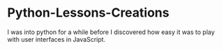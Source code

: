 # Python-Lessons-Creations
I was into python for a while before I discovered how easy it was to play with user interfaces in JavaScript.
